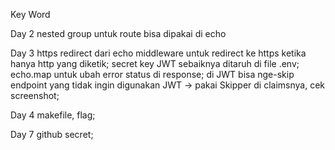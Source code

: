 Key Word

Day 2
	nested group untuk route bisa dipakai di echo

Day 3
	https redirect dari echo middleware untuk redirect ke https ketika hanya http yang diketik;
	secret key JWT sebaiknya ditaruh di file .env;
	echo.map untuk ubah error status di response;
	di JWT bisa nge-skip endpoint yang tidak ingin digunakan JWT -> pakai Skipper di claimsnya, cek screenshot;

Day 4
	makefile, flag;

Day 7
	github secret;
